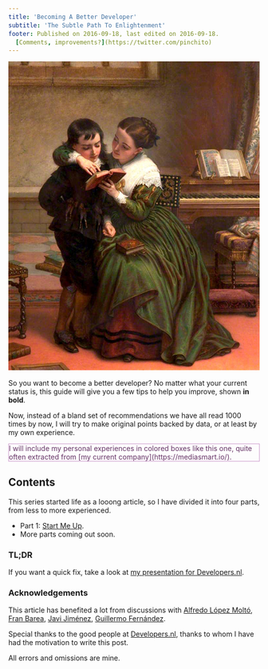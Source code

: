 ```yaml
---
title: 'Becoming A Better Developer'
subtitle: 'The Subtle Path To Enlightenment'
footer: Published on 2016-09-18, last edited on 2016-09-18.
  [Comments, improvements?](https://twitter.com/pinchito)
---
```


![Charles West Cope: "[RTFM](http://classicprogrammerpaintings.com/)", Oil on canvas, 1872](pics/rtfm.jpg "Read The Fine Manual")

So you want to become a better developer?
No matter what your current status is,
this guide will give you a few tips to help you improve,
shown **in bold**.

Now, instead of a bland set of recommendations we have all read 1000 times by now,
I will try to make original points backed by data,
or at least by my own experience.

<p style="color:#636; border:thin solid #c9c">
I will include my personal experiences in colored boxes like this one,
quite often extracted from
[my current company](https://mediasmart.io/).
</p>

## Contents

This series started life as a looong article,
so I have divided it into four parts,
from less to more experienced.

* Part 1: [Start Me Up](start-me-up.html).
* More parts coming out soon.

<div style="display:none">
* Part 2: [Advice For The Novice](advice-for-the-novice.html).
* Part 3: [Get Ahead Of The Curve](get-ahead-of-the-curve.html).
* Part 4: [Top Of The Cream Of The Crop](top-of-the-cream-of-the-crop.html).
</div>

### TL;DR

If you want a quick fix,
take a look at
[my presentation for Developers.nl](http://slides.com/alexfernandez/better-dev#/).

### Acknowledgements

This article has benefited a lot from discussions with
[Alfredo López Moltó](http://xgalen.github.io/),
[Fran Barea](https://twitter.com/MandisBack),
[Javi Jiménez](https://twitter.com/soyjavi/),
[Guillermo Fernández](https://es.linkedin.com/in/gfernandez).

Special thanks to the good people at [Developers.nl](http://developers.nl/),
thanks to whom I have had the motivation to write this post.

All errors and omissions are mine.

